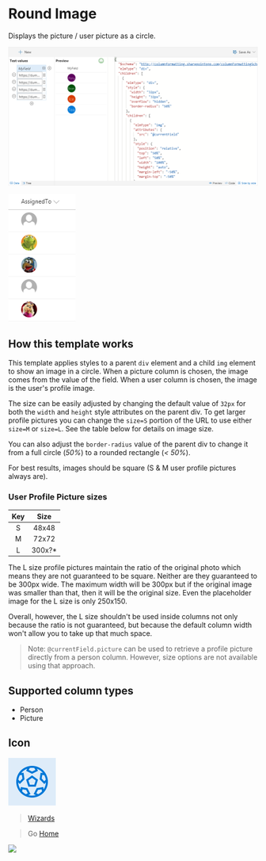 # Round Image

Displays the picture / user picture as a circle.

![Round Image Wizard](../assets/WizardRoundImage.png)

![Round Image Person](../assets/WizardRoundImagePerson.png)

## How this template works

This template applies styles to a parent `div` element and a child `img` element to show an image in a circle. When a picture column is chosen, the image comes from the value of the field. When a user column is chosen, the image is the user's profile image.

The size can be easily adjusted by changing the default value of `32px` for both the `width` and `height` style attributes on the parent div. To get larger profile pictures you can change the `size=S` portion of the URL to use either `size=M` or `size=L`. See the table below for details on image size.

You can also adjust the `border-radius` value of the parent div to change it from a full circle (_50%_) to a rounded rectangle (_< 50%_).

For best results, images should be square (S & M user profile pictures always are).

### User Profile Picture sizes

|Key|Size|
|:---:|:---:|
|S|48x48|
|M|72x72|
|L|300x?*|

The L size profile pictures maintain the ratio of the original photo which means they are not guaranteed to be square. Neither are they guaranteed to be 300px wide. The maximum width will be 300px but if the original image was smaller than that, then it will be the original size. Even the placeholder image for the L size is only 250x150.

Overall, however, the L size shouldn't be used inside columns not only because the ratio is not guaranteed, but because the default column width won't allow you to take up that much space.

> Note: `@currentField.picture` can be used to retrieve a profile picture directly from a person column. However, size options are not available using that approach.

## Supported column types
- Person
- Picture

## Icon

![Icon](../assets/icons/Soccer.png)

> [Wizards](./index.md)

> Go [Home](../index.md)

![](https://telemetry.sharepointpnp.com/sp-dev-solutions/solutions/ColumnFormatter/wiki/Wizards/RoundImage)